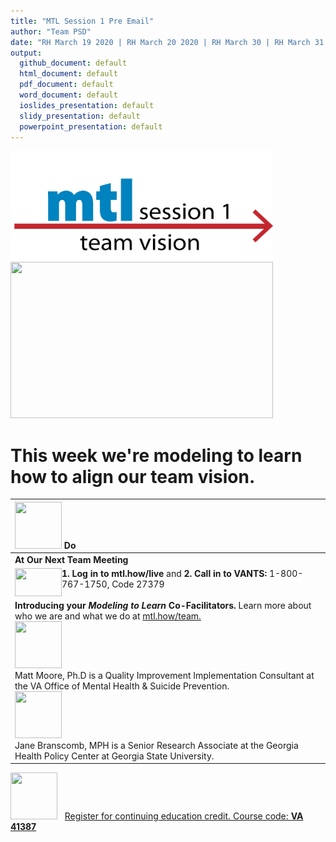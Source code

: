 ```yaml
---
title: "MTL Session 1 Pre Email"
author: "Team PSD"
date: "RH March 19 2020 | RH March 20 2020 | RH March 30 | RH March 31 2020 | April 3 2020|"
output: 
  github_document: default
  html_document: default
  pdf_document: default
  word_document: default
  ioslides_presentation: default
  slidy_presentation: default
  powerpoint_presentation: default
---
```


<!-- MTL Logo, HTML img tag -->
[<img src = "https://github.com/lzim/teampsd/blob/master/resources/title_slides/mtl_s01_teamvision_title.png"
     height = "175" width = "420">](https://github.com/lzim/mtl/blob/master/blue/session01/s01_learner/mtl_session01_see.md)
     &nbsp;
[<img src="https://github.com/lzim/teampsd/blob/rita_2020_03_19_email_template_issue_1176/mtl_facilitate_workgroup/pre_post_emails/thompson_vapor.jpg" height="250" width="420">](https://youtu.be/uaXbTnE8Vts)   


# This week we're modeling to learn how to align our team vision.

[<img src = "https://raw.githubusercontent.com/lzim/teampsd/hexagon_icons/np_synchronize_778914_003F72.png" height = "75" width = "75">](https://github.com/lzim/mtl/blob/master/blue/session01/s01_learner/mtl_session01_see.md) **Do** | 
|:---|   
|**At Our Next Team Meeting**|
[<img align ="left" src = "https://github.com/lzim/teampsd/blob/master/resources/logos/mtl_how_live_sm.png" height = "45" width = "75">](http://mtl.how/live) **1. Log in to mtl.how/live** and **2. Call in to VANTS:** 1-800-767-1750, Code 27379 |   
**Introducing your _Modeling to Learn_ Co-Facilitators.** Learn more about who we are and what we do at [mtl.how/team.](https://mtl.how/team) <br> [<img src="https://github.com/lzim/teampsd/blob/rita_2020_03_19_email_template_issue_1176/mtl_facilitate_workgroup/pre_post_emails/moore_headshot_circle.png" height= "75" width="75">](https://forio.com/app/va/va-psd-team/teampsd.html) <br> Matt Moore, Ph.D is a Quality Improvement Implementation Consultant at the VA Office of Mental Health & Suicide Prevention. <br> [<img src="https://github.com/lzim/teampsd/blob/rita_2020_03_19_email_template_issue_1176/mtl_facilitate_workgroup/pre_post_emails/branscomb_headshot_circle.jpg" height="75" width="75">](https://forio.com/app/va/va-psd-team/teampsd.html) <br> Jane Branscomb, MPH is a Senior Research Associate at the Georgia Health Policy Center at Georgia State University.  |   
[<img src = "https://github.com/lzim/teampsd/blob/rita_2020_03_19_email_template_issue_1176/mtl_facilitate_workgroup/pre_post_emails/revised_tms_logo.jpg" height = "75" width = "75">](https://www.docs.lms.va.gov/LMSDocs/default.aspx?id=56771) &nbsp; [Register for continuing education credit. Course code: **VA 41387**](https://www.docs.lms.va.gov/LMSDocs/default.aspx?id=56771)  
